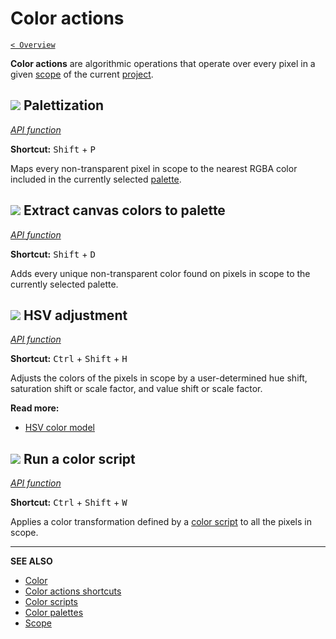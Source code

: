 # Color actions

[`< Overview`](./README.md)

**Color actions** are algorithmic operations that operate over every pixel in a given [scope](./scope.md) of the current [project](./project.md).

## ![](https://raw.githubusercontent.com/jbunke/stipple-effect/master/res/icons/palettize.png) Palettization

[*API function*](../api/project.md#palettize)

**Shortcut:** <kbd>Shift</kbd> + <kbd>P</kbd>

Maps every non-transparent pixel in scope to the nearest RGBA color included in the currently selected [palette](./palette.md).

## ![](https://raw.githubusercontent.com/jbunke/stipple-effect/master/res/icons/contents_to_palette.png) Extract canvas colors to palette

[*API function*](../api/project.md#extract_to_pal)

**Shortcut:** <kbd>Shift</kbd> + <kbd>D</kbd>

Adds every unique non-transparent color found on pixels in scope to the currently selected palette.

## ![](https://raw.githubusercontent.com/jbunke/stipple-effect/master/res/icons/hsv_shift.png) HSV adjustment

[*API function*](../api/project.md#hsv_shift)

**Shortcut:** <kbd>Ctrl</kbd> + <kbd>Shift</kbd> + <kbd>H</kbd>

Adjusts the colors of the pixels in scope by a user-determined hue shift, saturation shift or scale factor, and value shift or scale factor.

**Read more:**

* [HSV color model](./color.md#hsv)

## ![](https://raw.githubusercontent.com/jbunke/stipple-effect/master/res/icons/color_script.png) Run a color script

[*API function*](../api/project.md#color_script)

**Shortcut:** <kbd>Ctrl</kbd> + <kbd>Shift</kbd> + <kbd>W</kbd>

Applies a color transformation defined by a [color script](./color-scripts.md) to all the pixels in scope.

---

**SEE ALSO**

* [Color](./color.md)
* [Color actions shortcuts](./shortcuts.md#color-actions)
* [Color scripts](./color-scripts.md)
* [Color palettes](./palette.md)
* [Scope](./scope.md)
